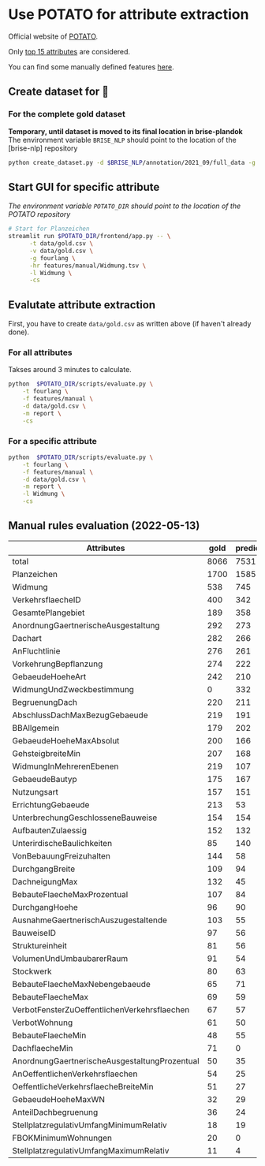 # Use POTATO for attribute extraction

Official website of [POTATO](https://github.com/adaamko/POTATO).

Only [top 15 attributes](constants.py) are considered.

You can find some manually defined features [here](./features/manual).

## Create dataset for 🥔

### For the complete gold dataset
__Temporary, until dataset is moved to its final location in brise-plandok__
The environment variable `BRISE_NLP` should point to the location of the [brise-nlp]
repository

```bash
python create_dataset.py -d $BRISE_NLP/annotation/2021_09/full_data -g fourlang -o -n gold.csv
```

## Start GUI for specific attribute

_The environment variable `POTATO_DIR` should point to the location of the POTATO
repository_

```bash
# Start for Planzeichen
streamlit run $POTATO_DIR/frontend/app.py -- \
      -t data/gold.csv \
      -v data/gold.csv \
      -g fourlang \
      -hr features/manual/Widmung.tsv \
      -l Widmung \
      -cs
```

## Evalutate attribute extraction

First, you have to create `data/gold.csv` as written above (if haven't already done).

### For all attributes
Takses around 3 minutes to calculate.
```bash
python  $POTATO_DIR/scripts/evaluate.py \
    -t fourlang \
    -f features/manual \
    -d data/gold.csv \
    -m report \
    -cs
```

### For a specific attribute
```bash
python  $POTATO_DIR/scripts/evaluate.py \
    -t fourlang \
    -f features/manual \
    -d data/gold.csv \
    -m report \
    -l Widmung \
    -cs
```

## Manual rules evaluation (2022-05-13)

| Attributes                                | gold | predicted | precision | recall  | f1 |
|-----------------------------------------------|------|-----------|-----------|---------|---------|
| total                                         | 8066 | 7531      | 83.06%    | 77.55%  | 80.21%  |
| Planzeichen                                   | 1700 | 1585      | 97.16%    | 90.59%  | 93.76%  |
| Widmung                                       | 538  | 745       | 66.98%    | 92.75%  | 77.79%  |
| VerkehrsflaecheID                             | 400  | 342       | 64.33%    | 55.00%  | 59.30%  |
| GesamtePlangebiet                             | 189  | 358       | 47.49%    | 89.95%  | 62.16%  |
| AnordnungGaertnerischeAusgestaltung           | 292  | 273       | 97.44%    | 91.10%  | 94.16%  |
| Dachart                                       | 282  | 266       | 99.25%    | 93.62%  | 96.35%  |
| AnFluchtlinie                                 | 276  | 261       | 96.17%    | 90.94%  | 93.48%  |
| VorkehrungBepflanzung                         | 274  | 222       | 100.00%   | 81.02%  | 89.52%  |
| GebaeudeHoeheArt                              | 242  | 210       | 94.29%    | 81.82%  | 87.61%  |
| WidmungUndZweckbestimmung                     | 0    | 332       | 0.00%     | 100.00% | 0.00%   |
| BegruenungDach                                | 220  | 211       | 96.68%    | 92.73%  | 94.66%  |
| AbschlussDachMaxBezugGebaeude                 | 219  | 191       | 98.43%    | 85.84%  | 91.71%  |
| BBAllgemein                                   | 179  | 202       | 87.28%    | 91.71%  | 89.44%  |
| GebaeudeHoeheMaxAbsolut                       | 200  | 166       | 87.35%    | 72.50%  | 79.23%  |
| GehsteigbreiteMin                             | 207  | 168       | 100.00%   | 81.16%  | 89.60%  |
| WidmungInMehrerenEbenen                       | 219  | 107       | 82.24%    | 40.18%  | 53.99%  |
| GebaeudeBautyp                                | 175  | 167       | 95.81%    | 91.43%  | 93.57%  |
| Nutzungsart                                   | 157  | 151       | 68.21%    | 65.61%  | 66.88%  |
| ErrichtungGebaeude                            | 213  | 53        | 43.40%    | 10.80%  | 17.29%  |
| UnterbrechungGeschlosseneBauweise             | 154  | 154       | 100.00%   | 100.00% | 100.00% |
| AufbautenZulaessig                            | 152  | 132       | 98.48%    | 85.53%  | 91.55%  |
| UnterirdischeBaulichkeiten                    | 85   | 140       | 50.00%    | 82.35%  | 62.22%  |
| VonBebauungFreizuhalten                       | 144  | 58        | 86.21%    | 34.72%  | 49.50%  |
| DurchgangBreite                               | 109  | 94        | 100.00%   | 86.24%  | 92.61%  |
| DachneigungMax                                | 132  | 45        | 100.00%   | 34.09%  | 50.85%  |
| BebauteFlaecheMaxProzentual                   | 107  | 84        | 95.24%    | 74.77%  | 83.77%  |
| DurchgangHoehe                                | 96   | 90        | 93.33%    | 87.50%  | 90.32%  |
| AusnahmeGaertnerischAuszugestaltende          | 103  | 55        | 100.00%   | 53.40%  | 69.62%  |
| BauweiseID                                    | 97   | 56        | 98.21%    | 56.70%  | 71.90%  |
| Struktureinheit                               | 81   | 56        | 58.93%    | 40.74%  | 48.18%  |
| VolumenUndUmbaubarerRaum                      | 91   | 54        | 100.00%   | 59.34%  | 74.48%  |
| Stockwerk                                     | 80   | 63        | 93.65%    | 73.75%  | 82.52%  |
| BebauteFlaecheMaxNebengebaeude                | 65   | 71        | 81.69%    | 89.23%  | 85.29%  |
| BebauteFlaecheMax                             | 69   | 59        | 94.92%    | 81.16%  | 87.50%  |
| VerbotFensterZuOeffentlichenVerkehrsflaechen  | 67   | 57        | 100.00%   | 85.07%  | 91.94%  |
| VerbotWohnung                                 | 61   | 50        | 100.00%   | 81.97%  | 90.09%  |
| BebauteFlaecheMin                             | 48   | 55        | 76.36%    | 87.50%  | 81.55%  |
| DachflaecheMin                                | 71   | 0         | 100.00%   | 0.00%   | 0.00%   |
| AnordnungGaertnerischeAusgestaltungProzentual | 50   | 35        | 94.29%    | 66.00%  | 77.65%  |
| AnOeffentlichenVerkehrsflaechen               | 54   | 25        | 100.00%   | 46.30%  | 63.29%  |
| OeffentlicheVerkehrsflaecheBreiteMin          | 51   | 27        | 100.00%   | 52.94%  | 69.23%  |
| GebaeudeHoeheMaxWN                            | 32   | 29        | 82.76%    | 75.00%  | 78.69%  |
| AnteilDachbegruenung                          | 36   | 24        | 91.67%    | 61.11%  | 73.33%  |
| StellplatzregulativUmfangMinimumRelativ       | 18   | 19        | 94.74%    | 100.00% | 97.30%  |
| FBOKMinimumWohnungen                          | 20   | 0         | 100.00%   | 0.00%   | 0.00%   |
| StellplatzregulativUmfangMaximumRelativ       | 11   | 4         | 75.00%    | 27.27%  | 40.00%  |
